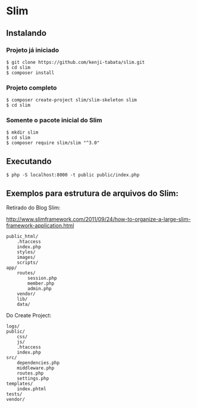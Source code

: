 # Slim

## Instalando

### Projeto já iniciado

    $ git clone https://github.com/kenji-tabata/slim.git
    $ cd slim
    $ composer install



### Projeto completo

    $ composer create-project slim/slim-skeleton slim
    $ cd slim



### Somente o pacote inicial do Slim

    $ mkdir slim
    $ cd slim
    $ composer require slim/slim "^3.0"


## Executando

    $ php -S localhost:8000 -t public public/index.php



## Exemplos para estrutura de arquivos do Slim:

Retirado do Blog Slim:

http://www.slimframework.com/2011/09/24/how-to-organize-a-large-slim-framework-application.html

    public_html/
        .htaccess
        index.php
        styles/
        images/
        scripts/
    app/
        routes/
            session.php
            member.php
            admin.php
        vendor/
        lib/
        data/


Do Create Project:

    logs/
    public/
        css/
        js/
        .htaccess
        index.php
    src/
        dependencies.php
        middleware.php
        routes.php
        settings.php
    templates/
        index.phtml
    tests/
    vendor/